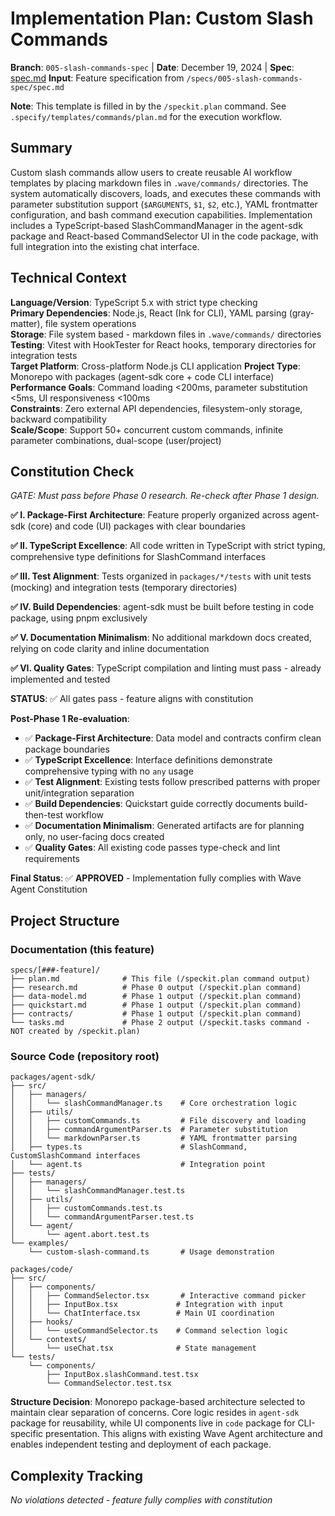 # Implementation Plan: Custom Slash Commands

**Branch**: `005-slash-commands-spec` | **Date**: December 19, 2024 | **Spec**: [spec.md](./spec.md)
**Input**: Feature specification from `/specs/005-slash-commands-spec/spec.md`

**Note**: This template is filled in by the `/speckit.plan` command. See `.specify/templates/commands/plan.md` for the execution workflow.

## Summary

Custom slash commands allow users to create reusable AI workflow templates by placing markdown files in `.wave/commands/` directories. The system automatically discovers, loads, and executes these commands with parameter substitution support (`$ARGUMENTS`, `$1`, `$2`, etc.), YAML frontmatter configuration, and bash command execution capabilities. Implementation includes a TypeScript-based SlashCommandManager in the agent-sdk package and React-based CommandSelector UI in the code package, with full integration into the existing chat interface.

## Technical Context

<!--
  ACTION REQUIRED: Replace the content in this section with the technical details
  for the project. The structure here is presented in advisory capacity to guide
  the iteration process.
-->

**Language/Version**: TypeScript 5.x with strict type checking  
**Primary Dependencies**: Node.js, React (Ink for CLI), YAML parsing (gray-matter), file system operations  
**Storage**: File system based - markdown files in `.wave/commands/` directories  
**Testing**: Vitest with HookTester for React hooks, temporary directories for integration tests  
**Target Platform**: Cross-platform Node.js CLI application
**Project Type**: Monorepo with packages (agent-sdk core + code CLI interface)  
**Performance Goals**: Command loading <200ms, parameter substitution <5ms, UI responsiveness <100ms  
**Constraints**: Zero external API dependencies, filesystem-only storage, backward compatibility  
**Scale/Scope**: Support 50+ concurrent custom commands, infinite parameter combinations, dual-scope (user/project)

## Constitution Check

*GATE: Must pass before Phase 0 research. Re-check after Phase 1 design.*

**✅ I. Package-First Architecture**: Feature properly organized across agent-sdk (core) and code (UI) packages with clear boundaries

**✅ II. TypeScript Excellence**: All code written in TypeScript with strict typing, comprehensive type definitions for SlashCommand interfaces

**✅ III. Test Alignment**: Tests organized in `packages/*/tests` with unit tests (mocking) and integration tests (temporary directories)

**✅ IV. Build Dependencies**: agent-sdk must be built before testing in code package, using pnpm exclusively

**✅ V. Documentation Minimalism**: No additional markdown docs created, relying on code clarity and inline documentation

**✅ VI. Quality Gates**: TypeScript compilation and linting must pass - already implemented and tested

**STATUS**: ✅ All gates pass - feature aligns with constitution

**Post-Phase 1 Re-evaluation**:
- ✅ **Package-First Architecture**: Data model and contracts confirm clean package boundaries
- ✅ **TypeScript Excellence**: Interface definitions demonstrate comprehensive typing with no `any` usage
- ✅ **Test Alignment**: Existing tests follow prescribed patterns with proper unit/integration separation
- ✅ **Build Dependencies**: Quickstart guide correctly documents build-then-test workflow
- ✅ **Documentation Minimalism**: Generated artifacts are for planning only, no user-facing docs created
- ✅ **Quality Gates**: All existing code passes type-check and lint requirements

**Final Status**: ✅ **APPROVED** - Implementation fully complies with Wave Agent Constitution

## Project Structure

### Documentation (this feature)

```
specs/[###-feature]/
├── plan.md              # This file (/speckit.plan command output)
├── research.md          # Phase 0 output (/speckit.plan command)
├── data-model.md        # Phase 1 output (/speckit.plan command)
├── quickstart.md        # Phase 1 output (/speckit.plan command)
├── contracts/           # Phase 1 output (/speckit.plan command)
└── tasks.md             # Phase 2 output (/speckit.tasks command - NOT created by /speckit.plan)
```

### Source Code (repository root)
<!--
  ACTION REQUIRED: Replace the placeholder tree below with the concrete layout
  for this feature. Delete unused options and expand the chosen structure with
  real paths (e.g., apps/admin, packages/something). The delivered plan must
  not include Option labels.
-->

```
packages/agent-sdk/
├── src/
│   ├── managers/
│   │   └── slashCommandManager.ts    # Core orchestration logic
│   ├── utils/
│   │   ├── customCommands.ts         # File discovery and loading
│   │   ├── commandArgumentParser.ts  # Parameter substitution
│   │   └── markdownParser.ts         # YAML frontmatter parsing
│   ├── types.ts                      # SlashCommand, CustomSlashCommand interfaces
│   └── agent.ts                      # Integration point
├── tests/
│   ├── managers/
│   │   └── slashCommandManager.test.ts
│   ├── utils/
│   │   ├── customCommands.test.ts
│   │   └── commandArgumentParser.test.ts
│   └── agent/
│       └── agent.abort.test.ts
└── examples/
    └── custom-slash-command.ts       # Usage demonstration

packages/code/
├── src/
│   ├── components/
│   │   ├── CommandSelector.tsx       # Interactive command picker
│   │   ├── InputBox.tsx             # Integration with input
│   │   └── ChatInterface.tsx        # Main UI coordination
│   ├── hooks/
│   │   └── useCommandSelector.ts    # Command selection logic
│   └── contexts/
│       └── useChat.tsx              # State management
└── tests/
    └── components/
        ├── InputBox.slashCommand.test.tsx
        └── CommandSelector.test.tsx
```

**Structure Decision**: Monorepo package-based architecture selected to maintain clear separation of concerns. Core logic resides in `agent-sdk` package for reusability, while UI components live in `code` package for CLI-specific presentation. This aligns with existing Wave Agent architecture and enables independent testing and deployment of each package.

## Complexity Tracking

*No violations detected - feature fully complies with constitution*


